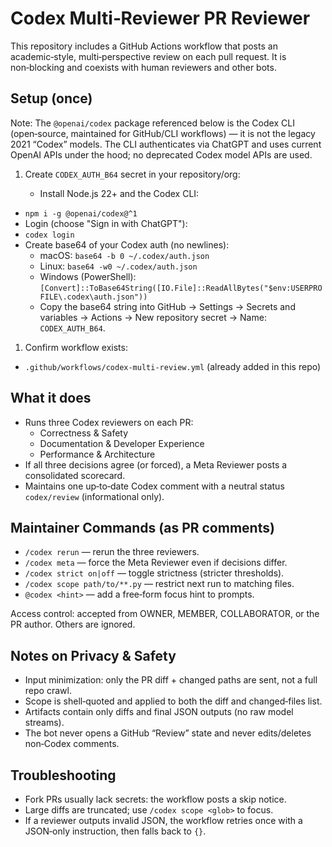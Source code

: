 # Codex Multi‑Reviewer PR Reviewer

This repository includes a GitHub Actions workflow that posts an academic‑style, multi‑perspective review on each pull request. It is non‑blocking and coexists with human reviewers and other bots.

## Setup (once)

Note: The `@openai/codex` package referenced below is the Codex CLI (open‑source, maintained for GitHub/CLI workflows) — it is not the legacy 2021 “Codex” models. The CLI authenticates via ChatGPT and uses current OpenAI APIs under the hood; no deprecated Codex model APIs are used.

1. Create `CODEX_AUTH_B64` secret in your repository/org:

   - Install Node.js 22+ and the Codex CLI:

- `npm i -g @openai/codex@^1`
- Login (choose "Sign in with ChatGPT"):
- `codex login`
- Create base64 of your Codex auth (no newlines):
  - macOS: `base64 -b 0 ~/.codex/auth.json`
  - Linux: `base64 -w0 ~/.codex/auth.json`
  - Windows (PowerShell): `[Convert]::ToBase64String([IO.File]::ReadAllBytes("$env:USERPROFILE\.codex\auth.json"))`
  - Copy the base64 string into GitHub → Settings → Secrets and variables → Actions → New repository secret → Name: `CODEX_AUTH_B64`.

1. Confirm workflow exists:

- `.github/workflows/codex-multi-review.yml` (already added in this repo)

## What it does

- Runs three Codex reviewers on each PR:
  - Correctness & Safety
  - Documentation & Developer Experience
  - Performance & Architecture
- If all three decisions agree (or forced), a Meta Reviewer posts a consolidated scorecard.
- Maintains one up‑to‑date Codex comment with a neutral status `codex/review` (informational only).

## Maintainer Commands (as PR comments)

- `/codex rerun` — rerun the three reviewers.
- `/codex meta` — force the Meta Reviewer even if decisions differ.
- `/codex strict on|off` — toggle strictness (stricter thresholds).
- `/codex scope path/to/**.py` — restrict next run to matching files.
- `@codex <hint>` — add a free‑form focus hint to prompts.

Access control: accepted from OWNER, MEMBER, COLLABORATOR, or the PR author. Others are ignored.

## Notes on Privacy & Safety

- Input minimization: only the PR diff + changed paths are sent, not a full repo crawl.
- Scope is shell‑quoted and applied to both the diff and changed‑files list.
- Artifacts contain only diffs and final JSON outputs (no raw model streams).
- The bot never opens a GitHub “Review” state and never edits/deletes non‑Codex comments.

## Troubleshooting

- Fork PRs usually lack secrets: the workflow posts a skip notice.
- Large diffs are truncated; use `/codex scope <glob>` to focus.
- If a reviewer outputs invalid JSON, the workflow retries once with a JSON‑only instruction, then falls back to `{}`.
